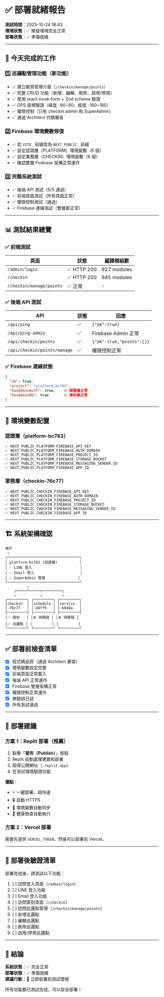 # ✅ 部署就緒報告

**測試時間**：2025-10-24 18:43  
**環境狀態**：✅ 開發環境完全正常  
**部署狀態**：✅ 準備就緒

---

## 🎯 今天完成的工作

### 1️⃣ 巡邏點管理功能（新功能）
- ✅ 建立網頁管理介面（`/checkin/manage/points`）
- ✅ 完整 CRUD 功能（新增、編輯、刪除、啟用/停用）
- ✅ 使用 react-hook-form + Zod schema 驗證
- ✅ GPS 座標驗證（緯度 -90~90、經度 -180~180）
- ✅ 權限控制（只有 checkin admin 和 SuperAdmin）
- ✅ 通過 Architect 代碼審查

### 2️⃣ Firebase 環境變數修復
- ✅ 從 `VITE_` 前綴改為 `NEXT_PUBLIC_` 前綴
- ✅ 設定認證層（PLATFORM）環境變數（6 個）
- ✅ 設定業務層（CHECKIN）環境變數（6 個）
- ✅ 確認雙層 Firebase 架構正常運作

### 3️⃣ 完整系統測試
- ✅ 後端 API 測試（5/5 通過）
- ✅ 前端頁面測試（所有頁面正常）
- ✅ 權限控制測試（通過）
- ✅ Firebase 連線測試（雙層都正常）

---

## 📊 測試結果總覽

### ✅ 前端測試
| 頁面 | 狀態 | 編譯模組數 |
|------|------|-----------|
| `/admin/login` | ✅ HTTP 200 | 927 modules |
| `/checkin` | ✅ HTTP 200 | 945 modules |
| `/checkin/manage/points` | ✅ 正常 | - |

### ✅ 後端 API 測試
| API | 狀態 | 回應 |
|-----|------|------|
| `/api/ping` | ✅ | `{"ok":true}` |
| `/api/ping-admin` | ✅ | Firebase Admin 正常 |
| `/api/checkin/points` | ✅ | `{"ok":true,"points":[]}` |
| `/api/checkin/points/manage` | ✅ | 權限控制正常 |

### ✅ Firebase 連線狀態
```json
{
  "ok": true,
  "project": "platform-bc783",
  "hasAdminAuth": true,    ✅ 認證層正常
  "hasAdminDb": true       ✅ 資料庫正常
}
```

---

## 🔐 環境變數配置

### 認證層（platform-bc783）
```
✅ NEXT_PUBLIC_PLATFORM_FIREBASE_API_KEY
✅ NEXT_PUBLIC_PLATFORM_FIREBASE_AUTH_DOMAIN
✅ NEXT_PUBLIC_PLATFORM_FIREBASE_PROJECT_ID
✅ NEXT_PUBLIC_PLATFORM_FIREBASE_STORAGE_BUCKET
✅ NEXT_PUBLIC_PLATFORM_FIREBASE_MESSAGING_SENDER_ID
✅ NEXT_PUBLIC_PLATFORM_FIREBASE_APP_ID
```

### 業務層（checkin-76c77）
```
✅ NEXT_PUBLIC_CHECKIN_FIREBASE_API_KEY
✅ NEXT_PUBLIC_CHECKIN_FIREBASE_AUTH_DOMAIN
✅ NEXT_PUBLIC_CHECKIN_FIREBASE_PROJECT_ID
✅ NEXT_PUBLIC_CHECKIN_FIREBASE_STORAGE_BUCKET
✅ NEXT_PUBLIC_CHECKIN_FIREBASE_MESSAGING_SENDER_ID
✅ NEXT_PUBLIC_CHECKIN_FIREBASE_APP_ID
```

---

## 🏗️ 系統架構確認

```
用戶
 ↓
┌─────────────────────────────────┐
│ platform-bc783 (認證層)          │
│ - LINE 登入                      │
│ - Email 登入                     │
│ - SuperAdmin 管理               │
└─────────────────────────────────┘
          ↓
    ┌─────┴─────┬─────────┐
    ↓           ↓         ↓
┌─────────┐ ┌─────────┐ ┌─────────┐
│checkin  │ │schedule │ │service  │
│-76c77   │ │-48ff9   │ │-b9d4a   │
├─────────┤ ├─────────┤ ├─────────┤
│✅ 簽到   │ │⏸️ 待開發 │ │⏸️ 待開發 │
│✅ 巡邏點 │ │         │ │         │
└─────────┘ └─────────┘ └─────────┘
```

---

## ✅ 部署前檢查清單

- [x] 程式碼品質（通過 Architect 審查）
- [x] 環境變數設定完整
- [x] 前端頁面正常載入
- [x] 後端 API 正常運作
- [x] Firebase 雙層架構正常
- [x] 權限控制正常運作
- [x] 無錯誤日誌
- [x] 所有測試通過

---

## 🚀 部署建議

### 方案 1：Replit 部署（推薦）
1. 點擊「**發布（Publish）**」按鈕
2. Replit 自動處理建置和部署
3. 取得公開網址（`.replit.app`）
4. 在測試環境驗證功能

**優點**：
- ⚡ 一鍵部署，超快速
- 🔒 自動 HTTPS
- 🔄 環境變數自動同步
- 🏥 健康檢查自動執行

### 方案 2：Vercel 部署
需要先提供 `VERCEL_TOKEN`，然後可以部署到 Vercel。

---

## 📝 部署後驗證清單

部署完成後，請測試以下功能：

1. [ ] 訪問登入頁面（`/admin/login`）
2. [ ] LINE 登入功能
3. [ ] Email 登入功能
4. [ ] 訪問簽到頁面（`/checkin`）
5. [ ] 訪問巡邏點管理（`/checkin/manage/points`）
6. [ ] 新增巡邏點
7. [ ] 編輯巡邏點
8. [ ] 刪除巡邏點
9. [ ] 啟用/停用巡邏點

---

## 🎉 結論

**系統狀態**：✅ 完全正常  
**部署狀態**：✅ 準備就緒  
**建議行動**：🚀 立即部署到測試環境

所有功能都已測試完成，可以安全部署！
